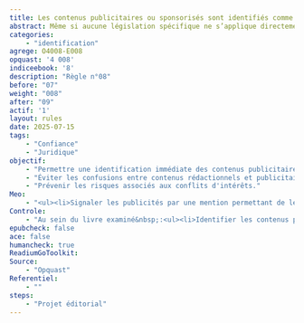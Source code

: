 ```yaml
---
title: Les contenus publicitaires ou sponsorisés sont identifiés comme tels
abstract: Même si aucune législation spécifique ne s’applique directement au livre concernant l’identification des contenus publicitaires ou sponsorisés, il reste essentiel de distinguer clairement ces éléments du contenu éditorial. Signaler explicitement la présence de publicité ou de contenu sponsorisé, lorsqu’ils existent, permet d’informer le lecteur sur la nature des informations et de préserver l’intégrité de l’ouvrage. Cette démarche s’inscrit dans le respect des principes généraux de transparence et d’honnêteté, afin d’éviter toute confusion ou pratique trompeuse. La mention « publicité » ou « contenu sponsorisé » doit ainsi être clairement visible pour garantir la confiance du lecteur.
categories: 
    - "identification"
agrege: O4008-E008
opquast: '4 008'
indiceebook: '8'
description: "Règle n°08"
before: "07"
weight: "008"
after: "09"
actif: '1'
layout: rules
date: 2025-07-15
tags: 
    - "Confiance"
    - "Juridique"
objectif: 
    - "Permettre une identification immédiate des contenus publicitaires ou sponsorisés."
    - "Éviter les confusions entre contenus rédactionnels et publicitaires."
    - "Prévenir les risques associés aux conflits d'intérêts."
Meo: 
    - "<ul><li>Signaler les publicités par une mention permettant de les identifier (publicité, pub, partenariats…).</li><li>Dans la mesure du possible, séparer graphiquement la publicité du reste du contenu.</li> </ul>"
Controle: 
    - "Au sein du livre examiné&nbsp;:<ul><li>Identifier les contenus publicitaires.</li><li>Vérifier que tous les espaces dédiés à la publicité se différencient du reste du contenu et comportent une mention permettant de les identifier sans ambiguïté  ;&nbsp;: typiquement, la mention «  publicité  ; » affichée au-dessus ou en dessous du contenu concerné.</li> </ul>"
epubcheck: false
ace: false
humancheck: true
ReadiumGoToolkit: 
Source: 
    - "Opquast"
Referentiel: 
    - ""
steps: 
    - "Projet éditorial"
---
```


